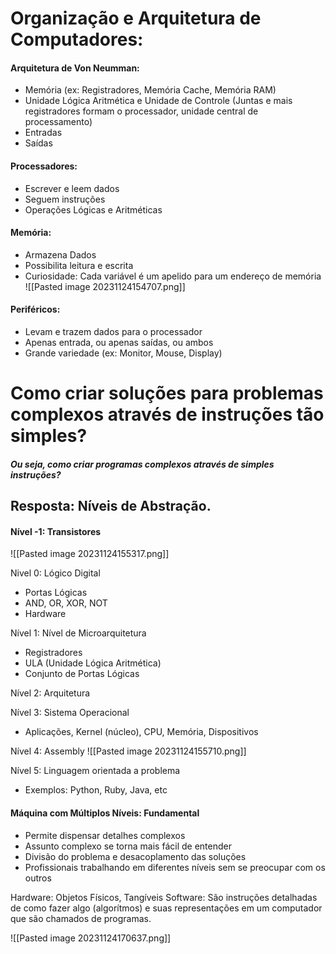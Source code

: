 # Organização e Arquitetura de Computadores:
#### Arquitetura de Von Neumman:
- Memória (ex: Registradores, Memória Cache, Memória RAM)
- Unidade Lógica Aritmética e Unidade de Controle (Juntas e mais registradores formam o processador, unidade central de processamento)
- Entradas
- Saídas

#### Processadores:
- Escrever e leem dados
- Seguem instruções 
- Operações Lógicas e Aritméticas

#### Memória:
- Armazena Dados
- Possibilita leitura e escrita
- Curiosidade: Cada variável é um apelido para um endereço de memória
![[Pasted image 20231124154707.png]]
#### Periféricos:
- Levam e trazem dados para o processador
- Apenas entrada, ou apenas saídas, ou ambos
- Grande variedade (ex: Monitor, Mouse, Display)

# Como criar soluções para problemas complexos através de instruções tão simples?
##### Ou seja, como criar programas complexos através de simples instruções?

## Resposta: Níveis de Abstração.
#### Nível -1: Transistores
![[Pasted image 20231124155317.png]]

Nivel 0: Lógico Digital
- Portas Lógicas
- AND, OR, XOR, NOT
- Hardware

Nível 1: Nível de Microarquitetura
- Registradores
- ULA (Unidade Lógica Aritmética)
- Conjunto de Portas Lógicas

Nível 2: Arquitetura

Nível 3: Sistema Operacional
- Aplicações, Kernel (núcleo), CPU, Memória, Dispositivos

Nível 4: Assembly
![[Pasted image 20231124155710.png]]

Nível 5: Linguagem orientada a problema
- Exemplos: Python, Ruby, Java, etc

#### Máquina com Múltiplos Níveis: Fundamental
- Permite dispensar detalhes complexos
- Assunto complexo se torna mais fácil de entender
- Divisão do problema e desacoplamento das soluções 
- Profissionais trabalhando em diferentes níveis sem se preocupar com os outros

Hardware: Objetos Físicos, Tangíveis
Software: São instruções detalhadas de como fazer algo (algorítmos) e suas representações em um computador que são chamados de programas.

![[Pasted image 20231124170637.png]]